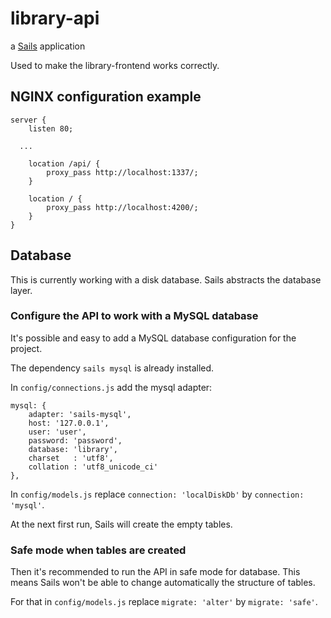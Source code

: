 # library-api

a [Sails](http://sailsjs.org) application

Used to make the library-frontend works correctly.

## NGINX configuration example
```
server {
	listen 80;

  ...

	location /api/ {
		proxy_pass http://localhost:1337/;
	}

	location / {
		proxy_pass http://localhost:4200/;
	}
}
```

## Database
This is currently working with a disk database. Sails abstracts the database layer.

### Configure the API to work with a MySQL database
It's possible and easy to add a MySQL database configuration for the project.

The dependency `sails mysql` is already installed.

In `config/connections.js` add the mysql adapter:
```
mysql: {
	adapter: 'sails-mysql',
	host: '127.0.0.1',
	user: 'user',
	password: 'password',
	database: 'library',
	charset   : 'utf8',
	collation : 'utf8_unicode_ci'
},
```
In `config/models.js` replace `connection: 'localDiskDb'` by `connection: 'mysql'`.

At the next first run, Sails will create the empty tables.

### Safe mode when tables are created
Then it's recommended to run the API in safe mode for database. This means Sails won't be able to change automatically the structure of tables.

For that in `config/models.js` replace `migrate: 'alter'` by `migrate: 'safe'`.
